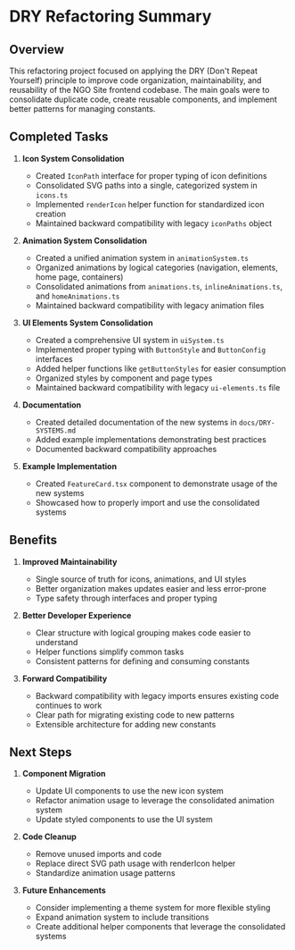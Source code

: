 # DRY Refactoring Summary

## Overview

This refactoring project focused on applying the DRY (Don't Repeat Yourself) principle to improve code organization, maintainability, and reusability of the NGO Site frontend codebase. The main goals were to consolidate duplicate code, create reusable components, and implement better patterns for managing constants.

## Completed Tasks

1. **Icon System Consolidation**
   - Created `IconPath` interface for proper typing of icon definitions
   - Consolidated SVG paths into a single, categorized system in `icons.ts`
   - Implemented `renderIcon` helper function for standardized icon creation
   - Maintained backward compatibility with legacy `iconPaths` object

2. **Animation System Consolidation**
   - Created a unified animation system in `animationSystem.ts`
   - Organized animations by logical categories (navigation, elements, home page, containers)
   - Consolidated animations from `animations.ts`, `inlineAnimations.ts`, and `homeAnimations.ts`
   - Maintained backward compatibility with legacy animation files

3. **UI Elements System Consolidation**
   - Created a comprehensive UI system in `uiSystem.ts`
   - Implemented proper typing with `ButtonStyle` and `ButtonConfig` interfaces
   - Added helper functions like `getButtonStyles` for easier consumption
   - Organized styles by component and page types
   - Maintained backward compatibility with legacy `ui-elements.ts` file

4. **Documentation**
   - Created detailed documentation of the new systems in `docs/DRY-SYSTEMS.md`
   - Added example implementations demonstrating best practices
   - Documented backward compatibility approaches

5. **Example Implementation**
   - Created `FeatureCard.tsx` component to demonstrate usage of the new systems
   - Showcased how to properly import and use the consolidated systems

## Benefits

1. **Improved Maintainability**
   - Single source of truth for icons, animations, and UI styles
   - Better organization makes updates easier and less error-prone
   - Type safety through interfaces and proper typing

2. **Better Developer Experience**
   - Clear structure with logical grouping makes code easier to understand
   - Helper functions simplify common tasks
   - Consistent patterns for defining and consuming constants

3. **Forward Compatibility**
   - Backward compatibility with legacy imports ensures existing code continues to work
   - Clear path for migrating existing code to new patterns
   - Extensible architecture for adding new constants

## Next Steps

1. **Component Migration**
   - Update UI components to use the new icon system
   - Refactor animation usage to leverage the consolidated animation system
   - Update styled components to use the UI system

2. **Code Cleanup**
   - Remove unused imports and code
   - Replace direct SVG path usage with renderIcon helper
   - Standardize animation usage patterns

3. **Future Enhancements**
   - Consider implementing a theme system for more flexible styling
   - Expand animation system to include transitions
   - Create additional helper components that leverage the consolidated systems
